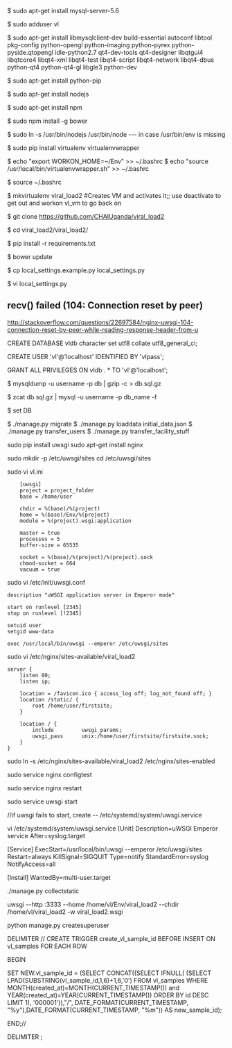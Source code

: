 
$ sudo apt-get install mysql-server-5.6

$ sudo adduser vl

$ sudo apt-get install libmysqlclient-dev build-essential autoconf libtool pkg-config python-opengl python-imaging python-pyrex python-pyside.qtopengl idle-python2.7 qt4-dev-tools qt4-designer libqtgui4 libqtcore4 libqt4-xml libqt4-test libqt4-script libqt4-network libqt4-dbus python-qt4 python-qt4-gl libgle3 python-dev

$ sudo apt-get install python-pip

$ sudo apt-get install nodejs

$ sudo apt-get install npm

$ sudo npm install -g bower

$ sudo ln -s /usr/bin/nodejs /usr/bin/node --- in case /usr/bin/env is missing

$ sudo pip install virtualenv virtualenvwrapper

$ echo "export WORKON_HOME=~/Env" >> ~/.bashrc
$ echo "source /usr/local/bin/virtualenvwrapper.sh" >> ~/.bashrc


$ source ~/.bashrc

$ mkvirtualenv viral_load2 #Creates VM and activates it;; use deactivate to get out and workon vl_vm to go back on

$ git clone https://github.com/CHAIUganda/viral_load2

$ cd viral_load2/viral_load2/

$ pip install -r requirements.txt

$ bower update

$ cp local_settings.example.py local_settings.py

$ vi local_settings.py

recv() failed (104: Connection reset by peer)
--
http://stackoverflow.com/questions/22697584/nginx-uwsgi-104-connection-reset-by-peer-while-reading-response-header-from-u


CREATE DATABASE vldb character set utf8 collate utf8_general_ci;

CREATE USER 'vl'@'localhost' IDENTIFIED BY 'vlpass';

GRANT ALL PRIVILEGES ON vldb . * TO 'vl'@'localhost';

$ mysqldump -u username -p db | gzip -c > db.sql.gz

$ zcat db.sql.gz | mysql -u username -p db_name -f



$ set DB

$ ./manage.py migrate
$ ./manage.py loaddata initial_data.json
$ ./manage.py transfer_users
$ ./manage.py transfer_facility_stuff



sudo pip install uwsgi
sudo apt-get install nginx




sudo mkdir -p /etc/uwsgi/sites
cd /etc/uwsgi/sites


sudo vi vl.ini

		[uwsgi]
		project = project_folder
		base = /home/user

		chdir = %(base)/%(project)
		home = %(base)/Env/%(project)
		module = %(project).wsgi:application

		master = true
		processes = 5
		buffer-size = 65535

		socket = %(base)/%(project)/%(project).sock
		chmod-socket = 664
		vacuum = true

sudo vi /etc/init/uwsgi.conf

	description "uWSGI application server in Emperor mode"

	start on runlevel [2345]
	stop on runlevel [!2345]

	setuid user
	setgid www-data

	exec /usr/local/bin/uwsgi --emperor /etc/uwsgi/sites



sudo vi /etc/nginx/sites-available/viral_load2

	server {
	    listen 80;
	    listen ip;

	    location = /favicon.ico { access_log off; log_not_found off; }
	    location /static/ {
	        root /home/user/firstsite;
	    }

	    location / {
	        include         uwsgi_params;
	        uwsgi_pass      unix:/home/user/firstsite/firstsite.sock;
	    }
	}


sudo ln -s /etc/nginx/sites-available/viral_load2 /etc/nginx/sites-enabled


sudo service nginx configtest

sudo service nginx restart

sudo service uwsgi start

//if uwsgi fails to start, create -- /etc/systemd/system/uwsgi.service

vi /etc/systemd/system/uwsgi.service 
[Unit]
Description=uWSGI Emperor service
After=syslog.target

[Service]
ExecStart=/usr/local/bin/uwsgi --emperor /etc/uwsgi/sites
Restart=always
KillSignal=SIGQUIT
Type=notify
StandardError=syslog
NotifyAccess=all

[Install]
WantedBy=multi-user.target




./manage.py collectstatic


uwsgi --http :3333 --home /home/vl/Env/viral_load2 --chdir /home/vl/viral_load2 -w viral_load2.wsgi


python manage.py createsuperuser




DELIMITER //
CREATE TRIGGER create_vl_sample_id
BEFORE INSERT
   ON vl_samples FOR EACH ROW

BEGIN

SET NEW.vl_sample_id = (SELECT CONCAT((SELECT IFNULL( (SELECT LPAD(SUBSTRING(vl_sample_id,1,6)+1,6,'0') FROM vl_samples WHERE MONTH(created_at)=MONTH(CURRENT_TIMESTAMP()) and YEAR(created_at)=YEAR(CURRENT_TIMESTAMP()) ORDER BY id DESC LIMIT 1), '000001')),"/", DATE_FORMAT(CURRENT_TIMESTAMP, "%y"),DATE_FORMAT(CURRENT_TIMESTAMP, "%m")) AS new_sample_id);

END;//

DELIMITER ;